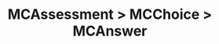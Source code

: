 ---
title: MCAssessment > MCChoice > MCAnswer
redirect_to: "/releases/v3.5.0/developers/obo_nodes/mc_answer"
---